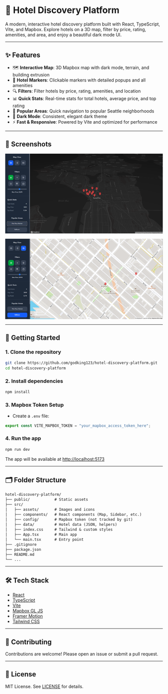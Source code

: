 # 🏨 Hotel Discovery Platform

A modern, interactive hotel discovery platform built with React, TypeScript, Vite, and Mapbox. Explore hotels on a 3D map, filter by price, rating, amenities, and area, and enjoy a beautiful dark mode UI.

---

## ✨ Features

- 🗺️ **Interactive Map**: 3D Mapbox map with dark mode, terrain, and building extrusion
- 🏨 **Hotel Markers**: Clickable markers with detailed popups and all amenities
- 🔍 **Filters**: Filter hotels by price, rating, amenities, and location
- 📊 **Quick Stats**: Real-time stats for total hotels, average price, and top rating
- 📍 **Popular Areas**: Quick navigation to popular Seattle neighborhoods
- 🌙 **Dark Mode**: Consistent, elegant dark theme
- ⚡ **Fast & Responsive**: Powered by Vite and optimized for performance

---

## 📸 Screenshots

![Map View](public/MapView.png)

![Map View 2](public/MapView2.png)

---

## 🚀 Getting Started

### 1. **Clone the repository**

```bash
git clone https://github.com/godking123/hotel-discovery-platform.git
cd hotel-discovery-platform
```

### 2. **Install dependencies**

```bash
npm install
```

### 3. **Mapbox Token Setup**

- Create a `.env` file:

```ts
export const VITE_MAPBOX_TOKEN = "your_mapbox_access_token_here";
```


### 4. **Run the app**

```bash
npm run dev
```

The app will be available at [http://localhost:5173](http://localhost:5173)

---

## 🗂️ Folder Structure

```
hotel-discovery-platform/
├── public/           # Static assets
├── src/
│   ├── assets/       # Images and icons
│   ├── components/   # React components (Map, Sidebar, etc.)
│   ├── config/       # Mapbox token (not tracked by git)
│   ├── data/         # Hotel data (JSON, helpers)
│   ├── index.css     # Tailwind & custom styles
│   ├── App.tsx       # Main app
│   └── main.tsx      # Entry point
├── .gitignore
├── package.json
├── README.md
└── ...
```

---

## 🛠️ Tech Stack

- [React](https://react.dev/)
- [TypeScript](https://www.typescriptlang.org/)
- [Vite](https://vitejs.dev/)
- [Mapbox GL JS](https://docs.mapbox.com/mapbox-gl-js/)
- [Framer Motion](https://www.framer.com/motion/)
- [Tailwind CSS](https://tailwindcss.com/)

---

## 🤝 Contributing

Contributions are welcome! Please open an issue or submit a pull request.

---

## 📝 License

MIT License. See [LICENSE](LICENSE) for details.
